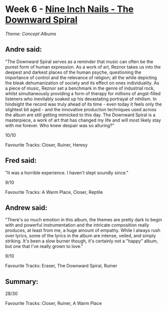 # Week 6 - [Nine Inch Nails - The Downward Spiral](http://www.allmusic.com/album/the-downward-spiral-mw0000110711)
*Theme: Concept Albums*

## Andre said:

"The Downward Spiral serves as a reminder that music can often be the purest form of human expression. As a work of art, Reznor takes us into the deepest and darkest places of the human psyche, questioning the importance of control and the relevance of religion; all the while depicting the bleak dehumanization of society and its effect on ones individuality. As a piece of music, Reznor set a benchmark in the genre of industrial rock, whilst simultaneously providing a form of therapy for millions of angst-filled listeners who inevitably soaked up his devastating portrayal of nihilism. In hindsight the record was truly ahead of its time - even today it feels only the slightest bit aged - and the innovative production techniques used across the album are still getting mimicked to this day. The Downward Spiral is a masterpiece, a work of art that has changed my life and will most likely stay with me forever. Who knew despair was so alluring?"

10/10

Favourite Tracks: Closer, Ruiner, Heresy 

## Fred said:

"It was a horrible experience. I haven't slept soundly since."

9/10

Favourite Tracks: A Warm Place, Closer, Reptile

## Andrew said:

"There's so much emotion in this album, the themes are pretty dark to begin with and powerful instrumentation and the intricate composition really produces, at least from me, a huge amount of empathy. While I always rush over lyrics, some of the lyrics in the album are intense, veiled, and simply striking. It's been a slow burner though, it's certainly not a "happy" album, but one that I've really grown to love."

9/10

Favourite Tracks: Eraser, The Downward Spiral, Ruiner

## Summary:

28/30

Favourite Tracks: Closer, Ruiner, A Warm Place
